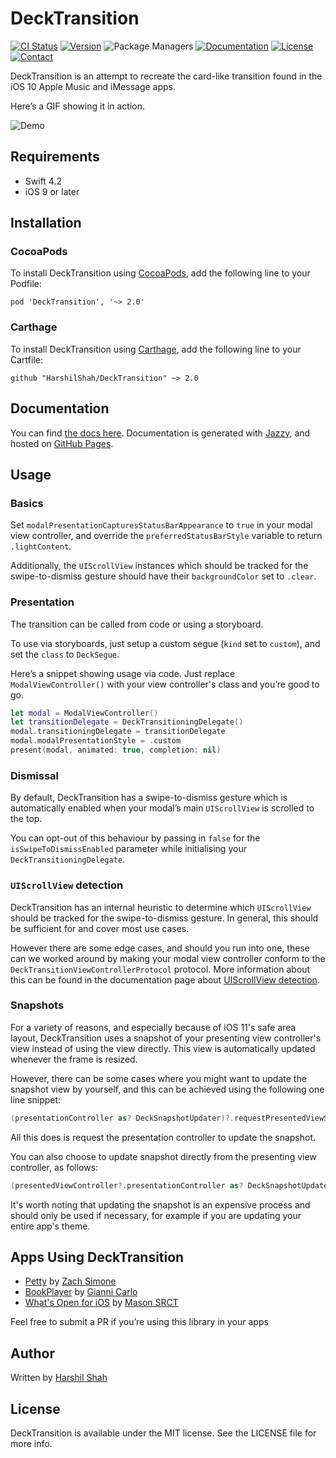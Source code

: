 # DeckTransition

[![CI Status](http://img.shields.io/travis/HarshilShah/DeckTransition.svg)](https://travis-ci.org/HarshilShah/DeckTransition)
[![Version](https://img.shields.io/github/release/HarshilShah/DeckTransition.svg)](https://github.com/HarshilShah/DeckTransition/releases/latest)
![Package Managers](https://img.shields.io/badge/supports-CocoaPods%20%7C%20Carthage-orange.svg)
[![Documentation](https://cdn.rawgit.com/HarshilShah/DeckTransition/master/docs/badge.svg)](https://harshilshah.github.com/DeckTransition)
[![License](https://img.shields.io/badge/license-MIT-999999.svg)](https://github.com/HarshilShah/DeckTransition/blob/master/LICENSE)
[![Contact](https://img.shields.io/badge/contact-%40HarshilShah1910-3a8fc1.svg)](https://twitter.com/HarshilShah1910)

DeckTransition is an attempt to recreate the card-like transition found in the iOS 10 Apple Music and iMessage apps.

Hereʼs a GIF showing it in action.

![Demo](https://raw.githubusercontent.com/HarshilShah/DeckTransition/master/Resources/demo.gif)

## Requirements

- Swift 4.2
- iOS 9 or later

## Installation

### CocoaPods

To install DeckTransition using [CocoaPods](http://cocoapods.org), add the following line to your Podfile:

```
pod 'DeckTransition', '~> 2.0'
```

### Carthage

To install DeckTransition using [Carthage](https://github.com/Carthage/Carthage), add the following line to your Cartfile:

```
github "HarshilShah/DeckTransition" ~> 2.0
```

## Documentation

You can find [the docs here](https://harshilshah.github.io/DeckTransition "Documentation"). Documentation is generated with [Jazzy](https://github.com/realm/jazzy), and hosted on [GitHub Pages](https://pages.github.com).

## Usage

### Basics

Set `modalPresentationCapturesStatusBarAppearance` to `true` in your modal view controller, and override the `preferredStatusBarStyle` variable to return `.lightContent`.

Additionally, the `UIScrollView` instances which should be tracked for the swipe-to-dismiss gesture should have their `backgroundColor` set to `.clear`.

### Presentation

The transition can be called from code or using a storyboard.

To use via storyboards, just setup a custom segue (`kind` set to `custom`), and set the `class` to `DeckSegue`.

Hereʼs a snippet showing usage via code. Just replace `ModalViewController()` with your view controller's class and youʼre good to go.

```swift
let modal = ModalViewController()
let transitionDelegate = DeckTransitioningDelegate()
modal.transitioningDelegate = transitionDelegate
modal.modalPresentationStyle = .custom
present(modal, animated: true, completion: nil)
```

### Dismissal

By default, DeckTransition has a swipe-to-dismiss gesture which is automatically enabled when your modalʼs main `UIScrollView` is scrolled to the top.

You can opt-out of this behaviour by passing in `false` for the `isSwipeToDismissEnabled` parameter while initialising your `DeckTransitioningDelegate`.

### `UIScrollView` detection

DeckTransition has an internal heuristic to determine which `UIScrollView` should be tracked for the swipe-to-dismiss gesture. In general, this should be sufficient for and cover most use cases.

However there are some edge cases, and should you run into one, these can we worked around by making your modal view controller conform to the `DeckTransitionViewControllerProtocol` protocol. More information about this can be found in the documentation page about [UIScrollView detection](https://harshilshah.github.io/DeckTransition/uiscrollview-detection.html).

### Snapshots

For a variety of reasons, and especially because of iOS 11's safe area layout, DeckTransition uses a snapshot of your presenting view controller's view instead of using the view directly. This view is automatically updated whenever the frame is resized.

However, there can be some cases where you might want to update the snapshot view by yourself, and this can be achieved using the following one line snippet:

```swift
(presentationController as? DeckSnapshotUpdater)?.requestPresentedViewSnapshotUpdate()
```

All this does is request the presentation controller to update the snapshot.

You can also choose to update snapshot directly from the presenting view controller, as follows:

```swift
(presentedViewController?.presentationController as? DeckSnapshotUpdater)?.requestPresentedViewSnapshotUpdate()
```

It's worth noting that updating the snapshot is an expensive process and should only be used if necessary, for example if you are updating your entire app's theme.

## Apps Using DeckTransition
- [Petty](https://zachsim.one/projects/petty) by [Zach Simone](https://twitter.com/zachsimone)
- [BookPlayer](https://github.com/GianniCarlo/Audiobook-Player) by [Gianni Carlo](https://twitter.com/GCarlo89)
- [What's Open for iOS](https://git.gmu.edu/srct/whats-open-ios) by [Mason SRCT](https://srct.gmu.edu/)

Feel free to submit a PR if you’re using this library in your apps

## Author

Written by [Harshil Shah](https://twitter.com/HarshilShah1910)

## License

DeckTransition is available under the MIT license. See the LICENSE file for more info.
